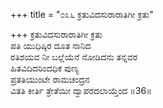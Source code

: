+++
title = "೦೩೬ ಕ್ರತುವಿದಸುರಾರಾತಿಗೀ ಕ್ರತು"

+++
ಕ್ರತುವಿದಸುರಾರಾತಿಗೀ ಕ್ರತು   
ಪತಿ ಯುಧಿಷ್ಠಿರ ದೂತ ನಾನಿದ   
ರತಿಶಯವ ನೀ ಬಲ್ಲೆಯೆನೆ ನೋಡಿದನು ತನ್ನವರ  
ಹಿತವಿದಿದರಿಂದಧಿಕ ಪುಣ್ಯ  
ಪ್ರತತಿಯುಂಟೇ ರಾಮಚಂದ್ರನ   
ವಿತತಿ ಕೀರ್ತಿ ತ್ರೇತೆಯೀ ದ್ವಾಪರದಲಾಯ್ತೆಂದ   ॥36॥